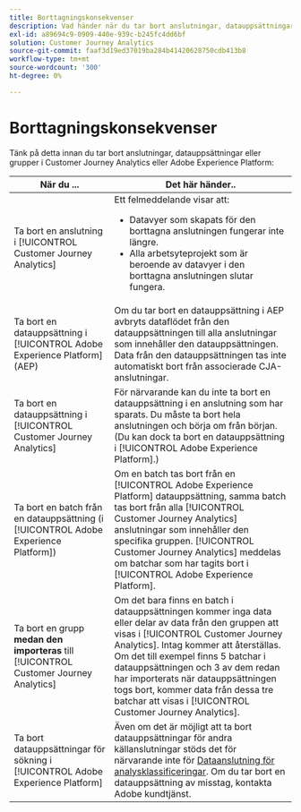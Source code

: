 ```yaml
---
title: Borttagningskonsekvenser
description: Vad händer när du tar bort anslutningar, datauppsättningar eller grupper i Customer Journey Analytics eller Adobe Experience Platform.
exl-id: a89694c9-0909-440e-939c-b245fc4dd6bf
solution: Customer Journey Analytics
source-git-commit: faaf3d19ed37019ba284b41420628750cdb413b8
workflow-type: tm+mt
source-wordcount: '300'
ht-degree: 0%

---
```


# Borttagningskonsekvenser

Tänk på detta innan du tar bort anslutningar, datauppsättningar eller grupper i Customer Journey Analytics eller Adobe Experience Platform:

| När du ... | Det här händer.. |
| --- | --- |
| Ta bort en anslutning i [!UICONTROL Customer Journey Analytics] | Ett felmeddelande visar att:<ul><li>Datavyer som skapats för den borttagna anslutningen fungerar inte längre.</li><li> Alla arbetsyteprojekt som är beroende av datavyer i den borttagna anslutningen slutar fungera.</li></ul> |
| Ta bort en datauppsättning i [!UICONTROL Adobe Experience Platform] (AEP) | Om du tar bort en datauppsättning i AEP avbryts dataflödet från den datauppsättningen till alla anslutningar som innehåller den datauppsättningen. Data från den datauppsättningen tas inte automatiskt bort från associerade CJA-anslutningar. |
| Ta bort en datauppsättning i [!UICONTROL Customer Journey Analytics] | För närvarande kan du inte ta bort en datauppsättning i en anslutning som har sparats. Du måste ta bort hela anslutningen och börja om från början. (Du kan dock ta bort en datauppsättning i [!UICONTROL Adobe Experience Platform].) |
| Ta bort en batch från en datauppsättning (i [!UICONTROL Adobe Experience Platform]) | Om en batch tas bort från en [!UICONTROL Adobe Experience Platform] datauppsättning, samma batch tas bort från alla [!UICONTROL Customer Journey Analytics] anslutningar som innehåller den specifika gruppen. [!UICONTROL Customer Journey Analytics] meddelas om batchar som har tagits bort i [!UICONTROL Adobe Experience Platform]. |
| Ta bort en grupp **medan den importeras** till [!UICONTROL Customer Journey Analytics] | Om det bara finns en batch i datauppsättningen kommer inga data eller delar av data från den gruppen att visas i [!UICONTROL Customer Journey Analytics]. Intag kommer att återställas. Om det till exempel finns 5 batchar i datauppsättningen och 3 av dem redan har importerats när datauppsättningen togs bort, kommer data från dessa tre batchar att visas i [!UICONTROL Customer Journey Analytics]. |
| Ta bort datauppsättningar för sökning i [!UICONTROL Adobe Experience Platform] | Även om det är möjligt att ta bort datauppsättningar för andra källanslutningar stöds det för närvarande inte för [Dataanslutning för analysklassificeringar](https://experienceleague.adobe.com/docs/experience-platform/sources/ui-tutorials/create/adobe-applications/classifications.html?lang=en). Om du tar bort en datauppsättning av misstag, kontakta Adobe kundtjänst. |
